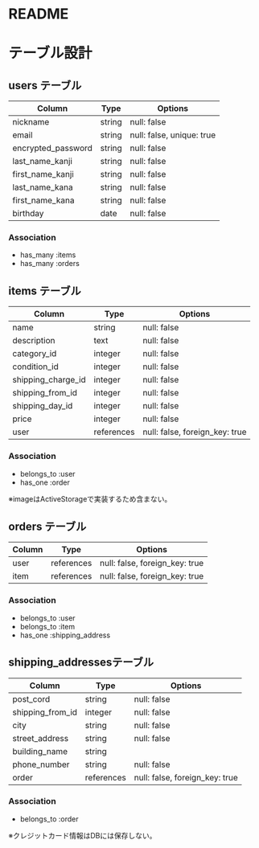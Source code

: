 # README

# テーブル設計

## users テーブル

| Column             | Type   | Options                   |
| ------------------ | ------ | ------------------------- |
| nickname           | string | null: false               |
|  email             | string | null: false, unique: true |
| encrypted_password | string | null: false               |
| last_name_kanji    | string | null: false               |
| first_name_kanji   | string | null: false               |
| last_name_kana     | string | null: false               |
| first_name_kana    | string | null: false               |
| birthday           | date   | null: false               |

### Association

- has_many :items
- has_many :orders

## items テーブル

| Column             | Type       | Options                        |
| ------------------ | ---------- | ------------------------------ |
| name               | string     | null: false                    |
| description        | text       | null: false                    |
| category_id        | integer    | null: false                    |
| condition_id       | integer    | null: false                    |     
| shipping_charge_id | integer    | null: false                    |  
| shipping_from_id   | integer    | null: false                    |  
| shipping_day_id    | integer    | null: false                    | 
| price              | integer    | null: false                    | 
| user               | references | null: false, foreign_key: true |

### Association

- belongs_to :user
- has_one :order

※imageはActiveStorageで実装するため含まない。

## orders テーブル

| Column        | Type       | Options                        |
| ------------- | ---------- | ------------------------------ |
| user          | references | null: false, foreign_key: true |
| item          | references | null: false, foreign_key: true |

### Association

- belongs_to :user
- belongs_to :item
- has_one :shipping_address

## shipping_addressesテーブル

| Column           | Type       | Options                        |
| ---------------- | ---------- | ------------------------------ |
| post_cord        | string     | null: false                    |
| shipping_from_id | integer    | null: false                    |
| city             | string     | null: false                    |
| street_address   | string     | null: false                    |
| building_name    | string     |                                |
| phone_number     | string     | null: false                    |
| order            | references | null: false, foreign_key: true |

### Association

- belongs_to :order

※クレジットカード情報はDBには保存しない。
